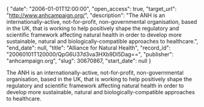 {
  "date": "2006-01-01T12:00:00", 
  "open_access": true, 
  "target_url": "http://www.anhcampaign.org/", 
  "description": "The ANH is an internationally-active, not-for-profit,  non-governmental organisation, based in the UK, that is working to help positively shape the regulatory and scientific framework affecting natural health in order to develop more sustainable, natural and biologically-compatible approaches to healthcare.", 
  "end_date": null, 
  "title": "Alliance for Natural Health", 
  "record_id": "20060101T120000/QpG6U37d3va3HXb9Dl5Dag==", 
  "publisher": "anhcampaign.org", 
  "slug": 30670867, 
  "start_date": null
}

The ANH is an internationally-active, not-for-profit,  non-governmental organisation, based in the UK, that is working to help positively shape the regulatory and scientific framework affecting natural health in order to develop more sustainable, natural and biologically-compatible approaches to healthcare.